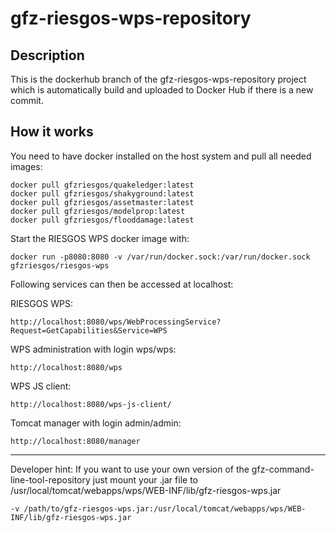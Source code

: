 # gfz-riesgos-wps-repository

## Description

This is the dockerhub branch of the gfz-riesgos-wps-repository project which is
automatically build and uploaded to Docker Hub if there is a new commit.

## How it works

You need to have docker installed on the host system and pull all needed images:
```
docker pull gfzriesgos/quakeledger:latest
docker pull gfzriesgos/shakyground:latest
docker pull gfzriesgos/assetmaster:latest
docker pull gfzriesgos/modelprop:latest
docker pull gfzriesgos/flooddamage:latest
```

Start the RIESGOS WPS docker image with:
```
docker run -p8080:8080 -v /var/run/docker.sock:/var/run/docker.sock gfzriesgos/riesgos-wps
```

Following services can then be accessed at localhost:

RIESGOS WPS:
```
http://localhost:8080/wps/WebProcessingService?Request=GetCapabilities&Service=WPS
```

WPS administration with login wps/wps:
```
http://localhost:8080/wps
```

WPS JS client:
```
http://localhost:8080/wps-js-client/
```

Tomcat manager with login admin/admin:
```
http://localhost:8080/manager
```

---


Developer hint:
If you want to use your own version of the gfz-command-line-tool-repository
just mount your .jar file to /usr/local/tomcat/webapps/wps/WEB-INF/lib/gfz-riesgos-wps.jar
```
-v /path/to/gfz-riesgos-wps.jar:/usr/local/tomcat/webapps/wps/WEB-INF/lib/gfz-riesgos-wps.jar
```
